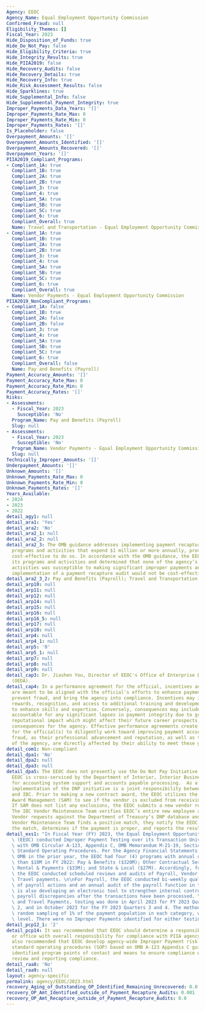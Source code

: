```yaml
---
Agency: EEOC
Agency_Name: Equal Employment Opportunity Commission
Confirmed_Fraud: null
Eligibility_Themes: []
Fiscal_Year: 2023
Hide_Disposition_of_Funds: true
Hide_Do_Not_Pay: false
Hide_Eligibility_Criteria: true
Hide_Integrity_Results: true
Hide_PIIA2019: false
Hide_Recovery_Audits: false
Hide_Recovery_Details: true
Hide_Recovery_Info: true
Hide_Risk_Assessment_Results: false
Hide_Sparklines: true
Hide_Supplemental_Info: false
Hide_Supplemental_Payment_Integrity: true
Improper_Payments_Data_Years: '[]'
Improper_Payments_Rate_Max: 0
Improper_Payments_Rate_Min: 0
Improper_Payments_Rates: '[]'
Is_Placeholder: false
Overpayment_Amounts: '[]'
Overpayment_Amounts_Identified: '[]'
Overpayment_Amounts_Recovered: '[]'
Overpayment_Years: '[]'
PIIA2019_Compliant_Programs:
- Compliant_1A: true
  Compliant_1B: true
  Compliant_2A: true
  Compliant_2B: true
  Compliant_3: true
  Compliant_4: true
  Compliant_5A: true
  Compliant_5B: true
  Compliant_5C: true
  Compliant_6: true
  Compliant_Overall: true
  Name: Travel and Transportation - Equal Employment Opportunity Commission
- Compliant_1A: true
  Compliant_1B: true
  Compliant_2A: true
  Compliant_2B: true
  Compliant_3: true
  Compliant_4: true
  Compliant_5A: true
  Compliant_5B: true
  Compliant_5C: true
  Compliant_6: true
  Compliant_Overall: true
  Name: Vendor Payments - Equal Employment Opportunity Commission
PIIA2019_NonCompliant_Programs:
- Compliant_1A: false
  Compliant_1B: true
  Compliant_2A: false
  Compliant_2B: false
  Compliant_3: true
  Compliant_4: true
  Compliant_5A: true
  Compliant_5B: true
  Compliant_5C: true
  Compliant_6: true
  Compliant_Overall: false
  Name: Pay and Benefits (Payroll)
Payment_Accuracy_Amounts: '[]'
Payment_Accuracy_Rate_Max: 0
Payment_Accuracy_Rate_Min: 0
Payment_Accuracy_Rates: '[]'
Risks:
- Assessments:
  - Fiscal_Year: 2023
    Susceptible: 'No'
  Program_Name: Pay and Benefits (Payroll)
  Slug: null
- Assessments:
  - Fiscal_Year: 2023
    Susceptible: 'No'
  Program_Name: Vendor Payments - Equal Employment Opportunity Commission
  Slug: null
Technically_Improper_Amounts: '[]'
Underpayment_Amounts: '[]'
Unknown_Amounts: '[]'
Unknown_Payments_Rate_Max: 0
Unknown_Payments_Rate_Min: 0
Unknown_Payments_Rates: '[]'
Years_Available:
- 2024
- 2023
- 2022
detail_agy1: null
detail_ara1: 'Yes'
detail_ara2: 'No'
detail_ara2_1: null
detail_ara2_2: null
detail_ara2_3: The OMB guidance addresses implementing payment recapture audits, for
  programs and activities that expend $1 million or more annually, provided it is
  cost-effective to do so. In accordance with the OMB guidance, the EEOC reviewed
  its programs and activities and determined that none of the agency’s programs or
  activities was susceptible to making significant improper payments and that the
  implementation of a payment recapture audit would not be cost-effective.
detail_ara2_3_2: Pay and Benefits (Payroll); Travel and Transportation; Vendor Payments
detail_arp10: null
detail_arp11: null
detail_arp12: null
detail_arp14: null
detail_arp15: null
detail_arp16: null
detail_arp16_5: null
detail_arp17: null
detail_arp18: null
detail_arp4: null
detail_arp4_1: null
detail_arp5: '0'
detail_arp5_1: null
detail_arp7: null
detail_arp8: null
detail_arp9: null
detail_cap3: Dr. Jiashen You, Director of EEOC's Office of Enterprise Data and Analytics
  (OEDA).
detail_cap4: In a performance agreement for the official, incentives and consequences
  are meant to be aligned with the official's efforts to enhance payment accuracy,
  prevent fraud, and bring the agency into compliance. Incentives may include financial
  rewards, recognition, and access to additional training and development opportunities
  to enhance skills and expertise. Conversely, consequences may include being held
  accountable for any significant lapses in payment integrity due to gross negligence,
  reputational impact which might affect their future career prospects, and legal
  consequences for the agency. Effective performance agreements create a strong incentive
  for the official(s) to diligently work toward improving payment accuracy and preventing
  fraud, as their professional advancement and reputation, as well as the reputation
  of the agency, are directly affected by their ability to meet these goals.
detail_com1: Non-compliant
detail_dpa1: 'No'
detail_dpa2: null
detail_dpa3: null
detail_dpa5: The EEOC does not presently use the Do Not Pay Initiative (DNP) as the
  EEOC is cross-serviced by the Department of Interior, Interior Business Center (DOI/IBC)
  for accounting system support and accounts payable processing.  As a result, the
  implementation of the DNP initiative is a joint responsibility between the EEOC
  and IBC. Prior to making a new contract award, the EEOC utilizes the System for
  Award Management (SAM) to see if the vendor is excluded from receiving contracts.
  If SAM does not list any exclusions, the EEOC submits a new vendor request to IBC.
  The IBC Vendor Maintenance Team verifies EEOC’s entire new employee and Non-Federal
  Vendor requests against the Department of Treasury’s DNP database and if the IBC
  Vendor Maintenance Team finds a positive match, they notify the EEOC. The EEOC reviews
  the match, determines if the payment is proper, and reports the result.
detail_exs1: "In Fiscal Year (FY) 2023, the Equal Employment Opportunity Commission\
  \ (EEOC) conducted Improper Payment Testing over its Transaction Universe in accordance\
  \ with OMB Circular A-123, Appendix C, OMB Memorandum M-21-19, Section VIII, and\
  \ Standard Operating Procedures. Per the Agency Financial Statements reported to\
  \ OMB in the prior year, the EEOC had four (4) programs with annual outlays greater\
  \ than $10M in FY 2022: Pay & Benefits ($320M); Other Contractual Services ($44M);\
  \ Rental & Payments ($33M); and State & Local ($27M). Accordingly, for FY 2023,\
  \ the EEOC conducted scheduled reviews and audits of Payroll, Vendor Payments, and\
  \ Travel payments. \n\nFor Payroll, the EEOC conducted bi-weekly quality reviews\
  \ of payroll actions and an annual audit of the payroll function in totality. EEOC\
  \ is also developing an electronic tool to strengthen internal controls by identifying\
  \ payroll discrepancies after the transactions have been processed. \n\nFor Vendor\
  \ and Travel Payments, testing was done in April 2023 for FY 2023 Quarters 1 and\
  \ 2, and in October 2023 for the FY 2023 Quarters 3 and 4. The methodology utilized\
  \ random sampling of 1% of the payment population in each category, with a 95% confidence\
  \ level. There were no Improper Payments identified for either testing period."
detail_pcp12_1: '2'
detail_pcp14: It was recommended that EEOC should determine a responsible official
  or office with overall responsibility for compliance with PIIA agency-wide. It was
  also recommended that EEOC develop agency-wide Improper Payment risk assessment
  standard operating procedures (SOP) based on OMB A-123 Appendix C guidance that
  identified program points of contact and means to ensure compliance with annual
  review and reporting compliance.
detail_raa8: 'No'
detail_raa9: null
layout: agency-specific
permalink: agency/EEOC/2023.html
recovery_Aging_of_Outstanding_OP_Identified_Remaining_Unrecovered: 0.0
recovery_OP_Amt_Identified_outside_of_Payment_Recapture_Audits: 0.001
recovery_OP_Amt_Recapture_outside_of_Payment_Recapture_Audits: 0.0
---
```

